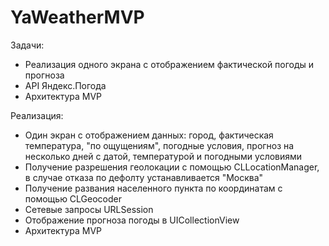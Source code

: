 # YaWeatherMVP

Задачи: 
- Реализация одного экрана с отображением фактической погоды и прогноза
- API Яндекс.Погода
- Архитектура MVP

Реализация:
- Один экран с отображением данных: город, фактическая температура, "по ощущениям", погодные условия, прогноз на несколько дней с датой, температурой и погодными условиями
- Получение разрешения геолокации с помощью CLLocationManager, в случае отказа по дефолту устанавливается "Москва"
- Получение развания населенного пункта по координатам с помощью CLGeocoder
- Сетевые запросы URLSession
- Отображение прогноза погоды в UICollectionView
- Архитектура MVP


